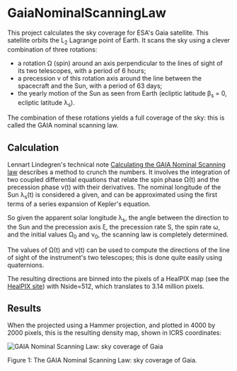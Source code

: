 # GaiaNominalScanningLaw

This project calculates the sky coverage for ESA's Gaia satellite. This satellite orbits the L<sub>2</sub> Lagrange point of Earth. 
It scans the sky using a clever combination of three rotations:
- a rotation Ω (spin) around an axis perpendicular to the lines of sight of its two telescopes, with a period of 6 hours;
- a precession ν of this rotation axis around the line between the spacecraft and the Sun, with a period of 63 days;
- the yearly motion of the Sun as seen from Earth (ecliptic latitude β<sub>s</sub> = 0, ecliptic latitude λ<sub>s</sub>).

The combination of these rotations yields a full coverage of the sky: this is called the GAIA nominal scanning law.

## Calculation
Lennart Lindegren's technical note
[Calculating the GAIA Nominal Scanning law](http://www.astro.lu.se/~lennart/Astrometry/TN/Gaia-LL-035-20010219-Calculating-the-GAIA-Nominal-Scanning-Law.pdf)
describes a method to crunch the numbers. It involves the integration of two coupled differential equations that relate
the spin phase Ω(t) and the precession phase ν(t) with their derivatives. The nominal longitude of the Sun λ<sub>s</sub>(t)
is considered a given, and can be approximated using the first terms of a series expansion of Kepler's equation.

So given the apparent solar longitude λ<sub>s</sub>, the angle between the direction to the Sun and the precession axis ξ,
the precession rate S, the spin rate ω, and the initial values Ω<sub>0</sub> and ν<sub>0</sub>, the scanning law is completely
determined.

The values of Ω(t) and ν(t) can be used to compute the directions of the line of sight of the instrument's two telescopes; 
this is done quite easily using quaternions.

The resulting directions are binned into the pixels of a HealPIX map  (see the [HealPIX site](http://healpix.sourceforge.net))
with Nside=512, which translates to 3.14 million pixels.


## Results
When the  projected using a Hammer projection, and plotted in 4000 by 2000 pixels, this is
the resulting density map, shown in ICRS coordinates:

![GAIA Nominal Scanning Law: sky coverage of Gaia](gaia_nsl_density.jpg?raw=true "The GAIA Nominal Scanning Law: sky coverage of Gaia")

Figure 1: The GAIA Nominal Scanning Law: sky coverage of Gaia.

